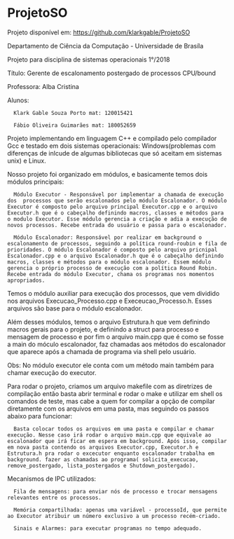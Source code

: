 # ProjetoSO
Projeto disponível em: https://github.com/klarkgable/ProjetoSO

Departamento de Ciência da Computação - Universidade de Brasíla 

Projeto para disciplina de sistemas operacionais 1°/2018

Título: Gerente de escalonamento postergado de processos CPU/bound 

Professora: Alba Cristina

Alunos:

      Klark Gable Souza Porto mat: 120015421
      
      Fábio Oliveira Guimarães mat: 180052659
      
Projeto implementando em linguagem C++ e compilado pelo compilador Gcc e testado em dois sistemas operacionais: Windows(problemas com diferenças de inlcude de algumas bibliotecas que só aceitam em sistemas unix) e Linux. 

Nosso projeto foi organizado em módulos, e basicamente temos dois módulos principais:

      Módulo Executor - Responsável por implementar a chamada de execução dos  processos que serão escalonados pelo módulo Escalonador. O módulo Executor é composto pelo arquivo principal Executor.cpp e o arquivo Executor.h que é o cabeçalho definindo macros, classes e métodos para o modulo Executor. Esse módulo gerencia a criação e adia a execução de novos processos. Recebe entrada do usuário e passa para o escalonador.

      Módulo Escalonador: Responsável por realizar em background o escalonamento de processos, seguindo a política round-roubin e fila de prioridades. O módulo Escalonador é composto pelo arquivo pricnipal Escalonador.cpp e o arquivo Escalonador.h que é o cabeçalho definindo macros, classes e métodos para o módulo escalonador. Essem módulo gerencia o próprio processo de execução com a política Round Robin. Recebe entrada do módulo Executor, chama os programas nos momentos apropriados.

Temos o módulo auxiliar para execução dos processos, que  vem dividido nos arquivos Execucao_Processo.cpp e Execeucao_Processo.h. Esses arquivos são base para o módulo escalonador.

Além desses módulos, temos o arquivo Estrutura.h que vem definindo macros gerais para o projeto, e definindo a struct para processo e mensagem de processo e por fim o arquivo main.cpp que é como se fosse a main do móculo escalonador, faz chamadas aos métodos do escalonador que aparece após a chamada de programa via shell pelo usuário.

Obs: No módulo executor ele conta com um método main também para chamar execução do executor.




Para rodar o projeto, criamos um arquivo makefile com as diretrizes de compilação então basta abrir terminal e rodar o make e utilizar em shell os comandos de teste, mas cabe a quem for compilar a opção de compilar diretamente com os arquivos em uma pasta, mas seguindo os passos abaixo para funcionar:

      Basta colocar todos os arquivos em uma pasta e compilar e chamar execução. Nesse caso irá rodar o arquivo main.cpp que equivale ao escalonador que irá ficar em espera em background. Após isso, compilar em nova pasta contendo os arquivos Executor.cpp, Executor.h e Estrutura.h pra rodar o excecutor enquanto escalonador trabalha em background. fazer as chamadas ao programa( solicita_execucao, remove_postergado, lista_postergados e Shutdown_postergado).



Mecanismos de IPC utilizados:
      
      Fila de mensagens: para enviar nós de processo e trocar mensagens relevantes entre os processos.
      
      Memória compartilhada: apenas uma variável - processoId, que permite ao Executor atribuir um número exclusivo a um processo recém-criado.
      
      Sinais e Alarmes: para executar programas no tempo adequado.



